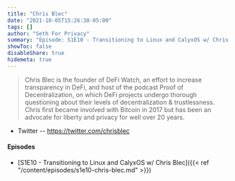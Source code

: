 ```yaml
---
title: "Chris Blec"
date: "2021-10-05T15:26:30-05:00"
tags: []
author: "Seth For Privacy"
summary: "Episode: S1E10 - Transitioning to Linux and CalyxOS w/ Chris Blec"
showToc: false
disableShare: true
hidemeta: true
---
```


> Chris Blec is the founder of DeFi Watch, an effort to increase transparency in DeFi, and host of the podcast Proof of Decentralization, on which DeFi projects undergo thorough questioning about their levels of decentralization & trustlessness. Chris first became involved with Bitcoin in 2017 but has been an advocate for liberty and privacy for well over 20 years.

- Twitter -- https://twitter.com/chrisblec

#### Episodes

- [S1E10 - Transitioning to Linux and CalyxOS w/ Chris Blec]({{< ref "/content/episodes/s1e10-chris-blec.md" >}})
